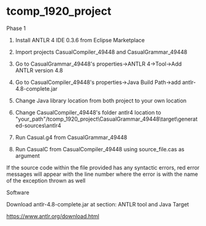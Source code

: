 # tcomp_1920_project

Phase 1

1) Install ANTLR 4 IDE 0.3.6 from Eclipse Marketplace

2) Import projects CasualCompiler_49448 and CasualGrammar_49448

3) Go to CasualGrammar_49448's properties->ANTLR 4->Tool->Add ANTLR version 4.8

4) Go to CasualCompiler_49448's properties->Java Build Path->add antlr-4.8-complete.jar

5) Change Java library location from both project to your own location

6) Change CasualCompiler_49448's folder antlr4 location to "your_path"/tcomp_1920_project\CasualGrammar_49448\target\generated-sources\antlr4


7) Run Casual.g4 from CasualGrammar_49448

8) Run CasualC from CasualCompiler_49448 using source_file.cas as argument

If the source code within the file provided has any syntactic errors, red error messages will appear with the line number where the error is
with the name of the exception thrown as well


Software

Download antlr-4.8-complete.jar at section: ANTLR tool and Java Target

https://www.antlr.org/download.html

